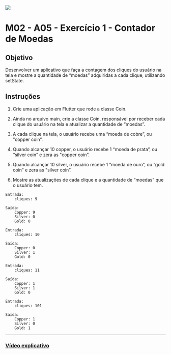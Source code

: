 ﻿![](https://i.imgur.com/xG74tOh.png)

# M02 - A05 - Exercício 1 - Contador de Moedas

## Objetivo

Desenvolver um aplicativo que faça a contagem dos cliques do usuário na tela e mostre a quantidade de “moedas” adquiridas a cada clique, utilizando setState.

## Instruções

1. Crie uma aplicação em Flutter que rode a classe Coin.

2. Ainda no arquivo main, crie a classe Coin, responsável por receber cada clique do usuário na tela e atualizar a quantidade de “moedas”.

3. A cada clique na tela, o usuário recebe uma “moeda de cobre”, ou "copper coin”.

4. Quando alcançar 10 copper, o usuário recebe 1 “moeda de prata”, ou “silver coin” e zera as "copper coin”.

5. Quando alcançar 10 silver, o usuário recebe 1 “moeda de ouro”, ou “gold coin” e zera as "silver coin”.

6. Mostre as atualizações de cada clique e a quantidade de “moedas” que o usuário tem.

```
Entrada:
	cliques: 9

Saída:
    Copper: 9
    Silver: 0
    Gold: 0
```

```
Entrada:
	cliques: 10

Saída:
    Copper: 0
    Silver: 1
    Gold: 0
```

```
Entrada:
	cliques: 11

Saída:
    Copper: 1
    Silver: 1
    Gold: 0
```

```
Entrada:
	cliques: 101

Saída:
    Copper: 1
    Silver: 0
    Gold: 1

```

---

### [Vídeo explicativo](https://drive.google.com/file/d/1CKL15gRVUu9hvm_fymNkiS9MEvs_b_m0/view?usp=sharing)

